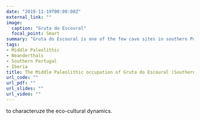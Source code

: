 ```yaml
---
date: "2019-11-19T00:00:00Z"
external_link: ""
image:
  caption: "Gruta do Escoural"
  focal_point: Smart
summary: "Gruta do Escoural is one of the few cave sites in southern Portugal where Middle Paleolithic occupations have been identified. This project, funded by the Wenner-Gren Foundation, will resume geoarchaeological work at the southern entrance of the cave where a series of Neanderthal occupations have been previously identified and dated to ca. 48 ka cal BP."
tags:
- Middle Paleolithic
- Neanderthals
- Southern Portugal
- Iberia
title: The Middle Paleolithic occupation of Gruta do Escoural (Southern Portugal)
url_code: ""
url_pdf: ""
url_slides: ""
url_video: ""
---
```


to characteruze the eco-cultural dynamics.